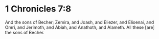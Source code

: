 # 1 Chronicles 7:8

And the sons of Becher; Zemira, and Joash, and Eliezer, and Elioenai, and Omri, and Jerimoth, and Abiah, and Anathoth, and Alameth. All these [are] the sons of Becher.